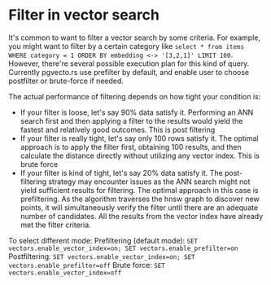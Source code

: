 # Filter in vector search

It's common to want to filter a vector search by some criteria. For example, you might want to filter by a certain category like `select * from items WHERE category = 1 ORDER BY embedding <-> '[3,2,1]' LIMIT 100`. However, there're several possible execution plan for this kind of query. Currently pgvecto.rs use prefilter by default, and enable user to choose postfilter or brute-force if needed.

The actual performance of filtering depends on how tight your condition is:
- If your filter is loose, let's say 90% data satisfy it. Performing an ANN search first and then applying a filter to the results would yield the fastest and relatively good outcomes. This is post filtering
- If your filter is really tight, let's say only 100 rows satisfy it. The optimal approach is to apply the filter first, obtaining 100 results, and then calculate the distance directly without utilizing any vector index. This is brute force
- If your filter is kind of tight, let's say 20% data satisfy it. The post-filtering strategy may encounter issues as the ANN search might not yield sufficient results for filtering. The optimal approach in this case is prefiltering. As the algorithm traverses the hnsw graph to discover new points, it will simultaneously verify the filter until there are an adequate number of candidates. All the results from the 
vector index have already met the filter criteria.

To select different mode:
Prefiltering (default mode): `SET vectors.enable_vector_index=on; SET vectors.enable_prefilter=on`
Postfiltering: `SET vectors.enable_vector_index=on; SET vectors.enable_prefilter=off`
Brute force: `SET vectors.enable_vector_index=off`
